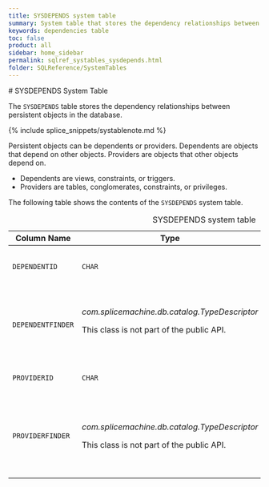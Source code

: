 ```yaml
---
title: SYSDEPENDS system table
summary: System table that stores the dependency relationships between persistent objects in the database.
keywords: dependencies table
toc: false
product: all
sidebar: home_sidebar
permalink: sqlref_systables_sysdepends.html
folder: SQLReference/SystemTables
---
```

<section>
<div class="TopicContent" data-swiftype-index="true" markdown="1">
# SYSDEPENDS System Table

The `SYSDEPENDS` table stores the dependency relationships between
persistent objects in the database.

{% include splice_snippets/systablenote.md %}

Persistent objects can be dependents or providers. Dependents are
objects that depend on other objects. Providers are objects that other
objects depend on.

* Dependents are views, constraints, or triggers.
* Providers are tables, conglomerates, constraints, or privileges.

The following table shows the contents of the `SYSDEPENDS` system table.

<table>
                <caption>SYSDEPENDS system table</caption>
                <col />
                <col />
                <col />
                <col />
                <col />
                <thead>
                    <tr>
                        <th>Column Name</th>
                        <th>Type</th>
                        <th>Length</th>
                        <th>Nullable</th>
                        <th>Contents</th>
                    </tr>
                </thead>
                <tbody>
                    <tr>
                        <td><code>DEPENDENTID</code></td>
                        <td><code>CHAR</code></td>
                        <td><code>36</code></td>
                        <td><code>NO</code></td>
                        <td>A unique identifier for the dependent</td>
                    </tr>
                    <tr>
                        <td><code>DEPENDENTFINDER</code></td>
                        <td><em>com.splicemachine.db.catalog.TypeDescriptor</em> <p>This class is not part of the public API.</p></td>
                        <td><code>-1</code></td>
                        <td><code>NO</code></td>
                        <td>A system type that describes the view, constraint, or trigger that is the dependent</td>
                    </tr>
                    <tr>
                        <td><code>PROVIDERID</code></td>
                        <td><code>CHAR</code></td>
                        <td><code>36</code></td>
                        <td><code>NO</code></td>
                        <td>A unique identifier for the provider</td>
                    </tr>
                    <tr>
                        <td><code>PROVIDERFINDER</code></td>
                        <td>
                            <p><em>com.splicemachine.db.catalog.TypeDescriptor</em>
                            </p>
                            <p>This class is
						not part of the public API.</p>
                        </td>
                        <td><code>-1</code></td>
                        <td><code>NO</code></td>
                        <td>A system type that describes the table, conglomerate, constraint, and privilege that is the provider</td>
                    </tr>
                </tbody>
            </table>
</div>
</section>
